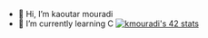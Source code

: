 - 👋 Hi, I’m kaoutar mouradi
- 🌱 I’m currently learning C
<a href="https://github.com/oakoudad/badge42"><img src="https://badge.mediaplus.ma/levi/kmouradi" alt="kmouradi's 42 stats" /></a>
